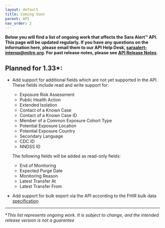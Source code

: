 ```yaml
---
layout: default
title: Coming Soon
parent: API
nav_order: 2
---
```


**Below you will find a list of ongoing work that affects the Sara Alert™ API. This page will be updated regularly. If you have any questions on the information here, please email them to our API Help Desk, saraalert-interop@mitre.org. For past release notes, please see [API Release Notes](api-release-notes).**

## Planned for 1.33\*:

- Add support for additional fields which are not yet supported in the API. These fields include read and write support for:
  - Exposure Risk Assessment
  - Public Health Action
  - Extended Isolation
  - Contact of a Known Case
  - Contact of a Known Case ID
  - Member of a Common Exposure Cohort Type
  - Potential Exposure Location
  - Potential Exposure Country
  - Secondary Language
  - CDC ID
  - NNDSS ID

  The following fields will be added as read-only fields:
  - End of Monitoring
  - Expected Purge Date
  - Monitoring Reason
  - Latest Transfer At
  - Latest Transfer From
- Add support for bulk export via the API according to the FHIR bulk data [specification](https://hl7.org/fhir/uv/bulkdata/)

---

\*_This list represents ongoing work. It is subject to change, and the intended release version is not a guarantee_
